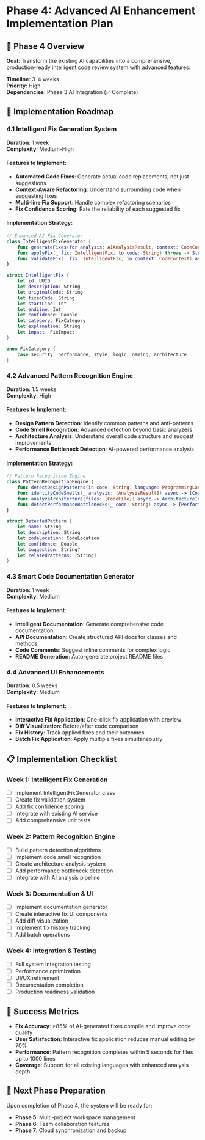 # Phase 4: Advanced AI Enhancement Implementation Plan

## 🎯 Phase 4 Overview
**Goal**: Transform the existing AI capabilities into a comprehensive, production-ready intelligent code review system with advanced features.

**Timeline**: 3-4 weeks  
**Priority**: High  
**Dependencies**: Phase 3 AI Integration (✅ Complete)

## 🔧 Implementation Roadmap

### 4.1 Intelligent Fix Generation System
**Duration**: 1 week  
**Complexity**: Medium-High  

#### Features to Implement:
- **Automated Code Fixes**: Generate actual code replacements, not just suggestions
- **Context-Aware Refactoring**: Understand surrounding code when suggesting fixes
- **Multi-line Fix Support**: Handle complex refactoring scenarios
- **Fix Confidence Scoring**: Rate the reliability of each suggested fix

#### Implementation Strategy:
```swift
// Enhanced AI Fix Generator
class IntelligentFixGenerator {
    func generateFixes(for analysis: AIAnalysisResult, context: CodeContext) async throws -> [IntelligentFix]
    func applyFix(_ fix: IntelligentFix, to code: String) throws -> String
    func validateFix(_ fix: IntelligentFix, in context: CodeContext) async -> FixValidation
}

struct IntelligentFix {
    let id: UUID
    let description: String
    let originalCode: String
    let fixedCode: String
    let startLine: Int
    let endLine: Int
    let confidence: Double
    let category: FixCategory
    let explanation: String
    let impact: FixImpact
}

enum FixCategory {
    case security, performance, style, logic, naming, architecture
}
```

### 4.2 Advanced Pattern Recognition Engine
**Duration**: 1.5 weeks  
**Complexity**: High  

#### Features to Implement:
- **Design Pattern Detection**: Identify common patterns and anti-patterns
- **Code Smell Recognition**: Advanced detection beyond basic analyzers
- **Architecture Analysis**: Understand overall code structure and suggest improvements
- **Performance Bottleneck Detection**: AI-powered performance analysis

#### Implementation Strategy:
```swift
// Pattern Recognition Engine
class PatternRecognitionEngine {
    func detectDesignPatterns(in code: String, language: ProgrammingLanguage) async -> [DetectedPattern]
    func identifyCodeSmells(_ analysis: [AnalysisResult]) async -> [CodeSmell]
    func analyzeArchitecture(files: [CodeFile]) async -> ArchitectureInsights
    func detectPerformanceBottlenecks(_ code: String) async -> [PerformanceIssue]
}

struct DetectedPattern {
    let name: String
    let description: String
    let codeLocation: CodeLocation
    let confidence: Double
    let suggestion: String?
    let relatedPatterns: [String]
}
```

### 4.3 Smart Code Documentation Generator
**Duration**: 1 week  
**Complexity**: Medium  

#### Features to Implement:
- **Intelligent Documentation**: Generate comprehensive code documentation
- **API Documentation**: Create structured API docs for classes and methods
- **Code Comments**: Suggest inline comments for complex logic
- **README Generation**: Auto-generate project README files

### 4.4 Advanced UI Enhancements
**Duration**: 0.5 weeks  
**Complexity**: Medium  

#### Features to Implement:
- **Interactive Fix Application**: One-click fix application with preview
- **Diff Visualization**: Before/after code comparison
- **Fix History**: Track applied fixes and their outcomes
- **Batch Fix Application**: Apply multiple fixes simultaneously

## 📋 Implementation Checklist

### Week 1: Intelligent Fix Generation
- [ ] Implement IntelligentFixGenerator class
- [ ] Create fix validation system
- [ ] Add fix confidence scoring
- [ ] Integrate with existing AI service
- [ ] Add comprehensive unit tests

### Week 2: Pattern Recognition Engine
- [ ] Build pattern detection algorithms
- [ ] Implement code smell recognition
- [ ] Create architecture analysis system
- [ ] Add performance bottleneck detection
- [ ] Integrate with AI analysis pipeline

### Week 3: Documentation & UI
- [ ] Implement documentation generator
- [ ] Create interactive fix UI components
- [ ] Add diff visualization
- [ ] Implement fix history tracking
- [ ] Add batch operations

### Week 4: Integration & Testing
- [ ] Full system integration testing
- [ ] Performance optimization
- [ ] UI/UX refinement
- [ ] Documentation completion
- [ ] Production readiness validation

## 🎯 Success Metrics
- **Fix Accuracy**: >85% of AI-generated fixes compile and improve code quality
- **User Satisfaction**: Interactive fix application reduces manual editing by 70%
- **Performance**: Pattern recognition completes within 5 seconds for files up to 1000 lines
- **Coverage**: Support for all existing languages with enhanced analysis depth

## 🔄 Next Phase Preparation
Upon completion of Phase 4, the system will be ready for:
- **Phase 5**: Multi-project workspace management
- **Phase 6**: Team collaboration features
- **Phase 7**: Cloud synchronization and backup